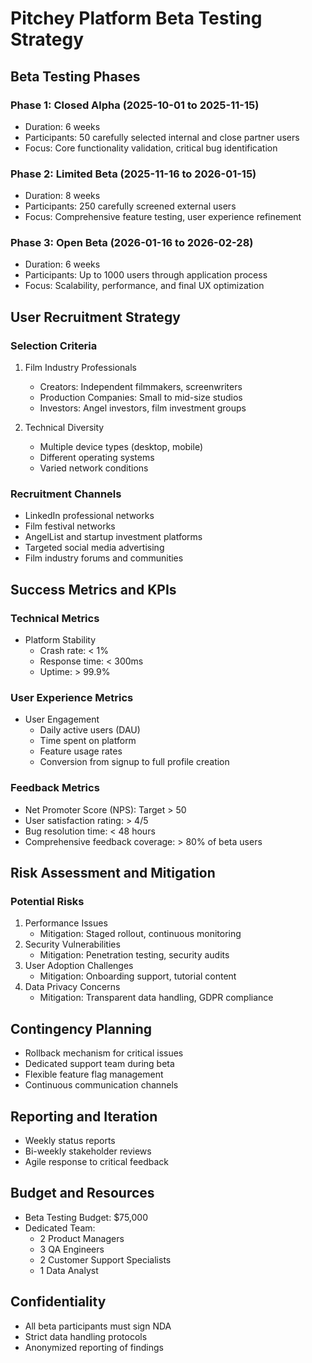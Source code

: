 # Pitchey Platform Beta Testing Strategy

## Beta Testing Phases

### Phase 1: Closed Alpha (2025-10-01 to 2025-11-15)
- Duration: 6 weeks
- Participants: 50 carefully selected internal and close partner users
- Focus: Core functionality validation, critical bug identification

### Phase 2: Limited Beta (2025-11-16 to 2026-01-15)
- Duration: 8 weeks
- Participants: 250 carefully screened external users
- Focus: Comprehensive feature testing, user experience refinement

### Phase 3: Open Beta (2026-01-16 to 2026-02-28)
- Duration: 6 weeks
- Participants: Up to 1000 users through application process
- Focus: Scalability, performance, and final UX optimization

## User Recruitment Strategy

### Selection Criteria
1. Film Industry Professionals
   - Creators: Independent filmmakers, screenwriters
   - Production Companies: Small to mid-size studios
   - Investors: Angel investors, film investment groups

2. Technical Diversity
   - Multiple device types (desktop, mobile)
   - Different operating systems
   - Varied network conditions

### Recruitment Channels
- LinkedIn professional networks
- Film festival networks
- AngelList and startup investment platforms
- Targeted social media advertising
- Film industry forums and communities

## Success Metrics and KPIs

### Technical Metrics
- Platform Stability
  - Crash rate: < 1%
  - Response time: < 300ms
  - Uptime: > 99.9%

### User Experience Metrics
- User Engagement
  - Daily active users (DAU)
  - Time spent on platform
  - Feature usage rates
  - Conversion from signup to full profile creation

### Feedback Metrics
- Net Promoter Score (NPS): Target > 50
- User satisfaction rating: > 4/5
- Bug resolution time: < 48 hours
- Comprehensive feedback coverage: > 80% of beta users

## Risk Assessment and Mitigation

### Potential Risks
1. Performance Issues
   - Mitigation: Staged rollout, continuous monitoring
2. Security Vulnerabilities
   - Mitigation: Penetration testing, security audits
3. User Adoption Challenges
   - Mitigation: Onboarding support, tutorial content
4. Data Privacy Concerns
   - Mitigation: Transparent data handling, GDPR compliance

## Contingency Planning
- Rollback mechanism for critical issues
- Dedicated support team during beta
- Flexible feature flag management
- Continuous communication channels

## Reporting and Iteration
- Weekly status reports
- Bi-weekly stakeholder reviews
- Agile response to critical feedback

## Budget and Resources
- Beta Testing Budget: $75,000
- Dedicated Team: 
  - 2 Product Managers
  - 3 QA Engineers
  - 2 Customer Support Specialists
  - 1 Data Analyst

## Confidentiality
- All beta participants must sign NDA
- Strict data handling protocols
- Anonymized reporting of findings